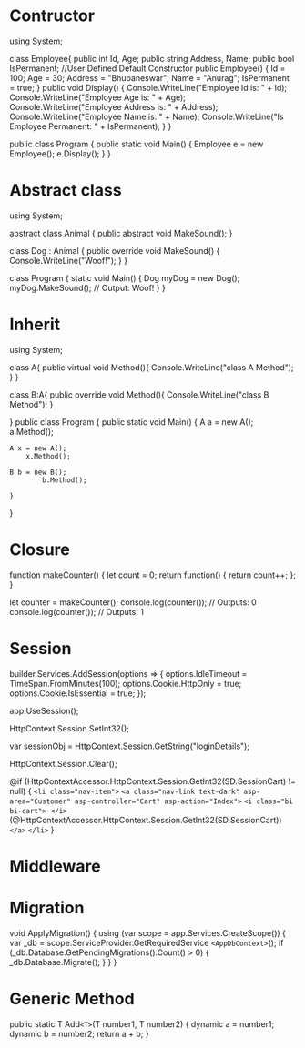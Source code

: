 # Contructor

using System;

class Employee{
public int Id, Age;
        public string Address, Name;
        public bool IsPermanent;
        //User Defined Default Constructor
        public Employee()
        {
            Id = 100;
            Age = 30;
            Address = "Bhubaneswar";
            Name = "Anurag";
            IsPermanent = true;
        }
        public void Display()
        {
            Console.WriteLine("Employee Id is:  " + Id);
            Console.WriteLine("Employee Age is:  " + Age);
            Console.WriteLine("Employee Address is:  " + Address);
            Console.WriteLine("Employee Name is:  " + Name);
            Console.WriteLine("Is Employee Permanent:  " + IsPermanent);
        }
}

public class Program
{
	public static void Main()
	{
		Employee e = new Employee();
		e.Display();
	}
}

# Abstract class

using System;

abstract class Animal
{
    public abstract void MakeSound();
}

class Dog : Animal
{
    public override void MakeSound()
    {
        Console.WriteLine("Woof!");
    }
}

class Program
{
    static void Main()
    {
        Dog myDog = new Dog();
        myDog.MakeSound();  // Output: Woof!
    }
}

# Inherit

using System;

class A{
	public virtual void Method(){
	Console.WriteLine("class A Method");
	}
}

class B:A{
public override void Method(){
	Console.WriteLine("class B Method");
}

}
public class Program
{
	public static void Main()
	{
		A a = new A();
			a.Method();

    A x = new A();
		x.Method();

    B b = new B();
			b.Method();

    }
}

# Closure

function makeCounter() {
  let count = 0;
  return function() {
    return count++;
  };
}

let counter = makeCounter();
console.log(counter()); // Outputs: 0
console.log(counter()); // Outputs: 1

# Session

builder.Services.AddSession(options =>
{
    options.IdleTimeout = TimeSpan.FromMinutes(100);
    options.Cookie.HttpOnly = true;
    options.Cookie.IsEssential = true;
});

app.UseSession();

HttpContext.Session.SetInt32();

var sessionObj = HttpContext.Session.GetString("loginDetails");

HttpContext.Session.Clear();

@if (HttpContextAccessor.HttpContext.Session.GetInt32(SD.SessionCart) != null)
{
    `<li class="nav-item">`
        `<a class="nav-link text-dark" asp-area="Customer" asp-controller="Cart" asp-action="Index">`
            `<i class="bi bi-cart">` &nbsp;`</i>`
            (@HttpContextAccessor.HttpContext.Session.GetInt32(SD.SessionCart))
        `</a>`
    `</li>`
}

# Middleware

# Migration

void ApplyMigration()
{
    using (var scope = app.Services.CreateScope())
    {
        var _db = scope.ServiceProvider.GetRequiredService `<AppDbContext>`();
        if (_db.Database.GetPendingMigrations().Count() > 0)
        {
            _db.Database.Migrate();
        }
    }
}

# Generic Method

public static T Add`<T>`(T number1, T number2)
{
    dynamic a = number1;
    dynamic b = number2;
    return a + b;
}
